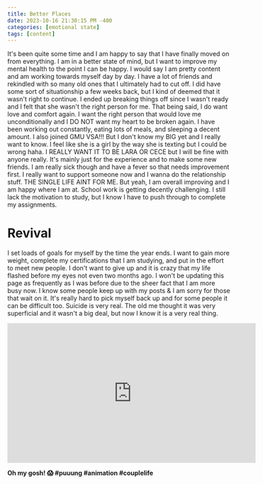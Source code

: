 ```yaml
---
title: Better Places
date: 2023-10-16 21:30:15 PM -400
categories: [emotional state]
tags: [content]
---
```


It's been quite some time and I am happy to say that I have finally moved on from everything. I am in a better state of mind, but I want to improve my mental health to the point I can be happy. I would say I am pretty content and am working towards myself day by day. I have a lot of friends and rekindled with so many old ones that I ultimately had to cut off. I did have some sort of situationship a few weeks back, but I kind of deemed that it wasn't right to continue. I ended up breaking things off since I wasn't ready and I felt that she wasn't the right person for me. That being said, I do want love and comfort again. I want the right person that would love me unconditionally and I DO NOT want my heart to be broken again. I have been working out constantly, eating lots of meals, and sleeping a decent amount. I also joined GMU VSA!!! But I don't know my BIG yet and I really want to know. I feel like she is a girl by the way she is texting but I could be wrong haha. I REALLY WANT IT TO BE LARA OR CECE but I will be fine with anyone really. It's mainly just for the experience and to make some new friends. I am really sick though and have a fever so that needs improvement first. I really want to support someone now and I wanna do the relationship stuff. THE SINGLE LIFE AINT FOR ME. But yeah, I am overall improving and I am happy where I am at. School work is getting decently challenging. I still lack the motivation to study, but I know I have to push through to complete my assignments.

# Revival
I set loads of goals for myself by the time the year ends. I want to gain more weight, complete my certifications that I am studying, and put in the effort to meet new people. I don't want to give up and it is crazy that my life flashed before my eyes not even two months ago. I won't be updating this page as frequently as I was before due to the sheer fact that I am more busy now. I know some people keep up with my posts & I am sorry for those that wait on it. It's really hard to pick myself back up and for some people it can be difficult too. Suicide is very real. The old me thought it was very superficial and it wasn't a big deal, but now I know it is a very real thing.

<iframe width="560" height="315" src="https://www.youtube.com/embed/ryWwxjNVA3U?autoplay=1&loop=1&playlist=ryWwxjNVA3U" frameborder="0" allowfullscreen></iframe>

**Oh my gosh! 😱 #puuung #animation #couplelife**

